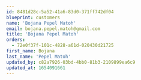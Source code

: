 ```yaml
---
id: 8481d28c-5a52-41a6-83d0-371ff742df04
blueprint: customers
name: 'Bojana Pepel Matoh'
email: bojana.pepel.matoh@gmail.com
title: 'Bojana Pepel Matoh'
orders:
  - 72e0f37f-101c-4828-a61d-020430d21725
first_name: Bojana
last_name: 'Pepel Matoh'
updated_by: c82a7926-03bd-4bb0-81b3-2109899ea6c9
updated_at: 1654091661
---
```

